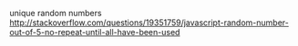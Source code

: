 unique random numbers http://stackoverflow.com/questions/19351759/javascript-random-number-out-of-5-no-repeat-until-all-have-been-used
